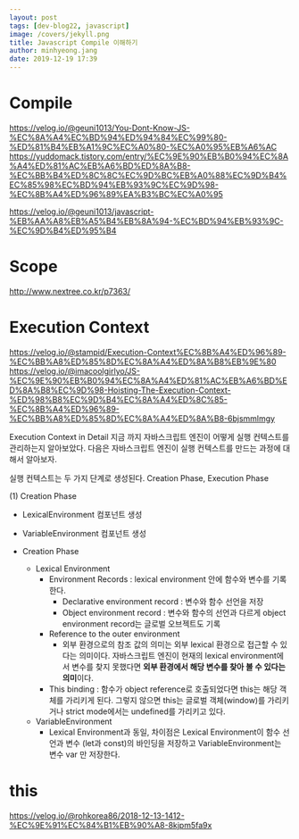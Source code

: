 ```yaml
---
layout: post
tags: [dev-blog22, javascript]
image: /covers/jekyll.png
title: Javascript Compile 이해하기
author: minhyeong.jang
date: 2019-12-19 17:39
---
```


# Compile

https://velog.io/@geuni1013/You-Dont-Know-JS-%EC%8A%A4%EC%BD%94%ED%94%84%EC%99%80-%ED%81%B4%EB%A1%9C%EC%A0%80-%EC%A0%95%EB%A6%AC
https://yuddomack.tistory.com/entry/%EC%9E%90%EB%B0%94%EC%8A%A4%ED%81%AC%EB%A6%BD%ED%8A%B8-%EC%BB%B4%ED%8C%8C%EC%9D%BC%EB%A0%88%EC%9D%B4%EC%85%98%EC%BD%94%EB%93%9C%EC%9D%98-%EC%8B%A4%ED%96%89%EA%B3%BC%EC%A0%95

https://velog.io/@geuni1013/javascript-%EB%AA%A8%EB%A5%B4%EB%8A%94-%EC%BD%94%EB%93%9C-%EC%9D%B4%ED%95%B4

# Scope

http://www.nextree.co.kr/p7363/

# Execution Context

https://velog.io/@stampid/Execution-Context%EC%8B%A4%ED%96%89-%EC%BB%A8%ED%85%8D%EC%8A%A4%ED%8A%B8%EB%9E%80
https://velog.io/@imacoolgirlyo/JS-%EC%9E%90%EB%B0%94%EC%8A%A4%ED%81%AC%EB%A6%BD%ED%8A%B8%EC%9D%98-Hoisting-The-Execution-Context-%ED%98%B8%EC%9D%B4%EC%8A%A4%ED%8C%85-%EC%8B%A4%ED%96%89-%EC%BB%A8%ED%85%8D%EC%8A%A4%ED%8A%B8-6bjsmmlmgy

Execution Context in Detail
지금 까지 자바스크립트 엔진이 어떻게 실행 컨텍스트를 관리하는지 알아보았다.
다음은 자바스크립트 엔진이 실행 컨텍스트를 만드는 과정에 대해서 알아보자.

실행 컨텍스트는 두 가지 단계로 생성된다. Creation Phase, Execution Phase

(1) Creation Phase

- LexicalEnvironment 컴포넌트 생성
- VariableEnvironment 컴포넌트 생성

- Creation Phase
  - Lexical Environment
    - Environment Records : lexical environment 안에 함수와 변수를 기록한다.
      - Declarative environment record : 변수와 함수 선언을 저장
      - Object environment record : 변수와 함수의 선언과 다르게 object environment record는 글로벌 오브젝트도 기록
    - Reference to the outer environment
      - 외부 환경으로의 참조 값의 의미는 외부 lexical 환경으로 접근할 수 있다는 의미이다. 자바스크립트 엔진이 현재의 lexical environment에서 변수를 찾지 못했다면 **외부 환경에서 해당 변수를 찾아 볼 수 있다는 의미**이다.
    - This binding : 함수가 object reference로 호출되었다면 this는 해당 객체를 가리키게 된다. 그렇지 않으면 this는 글로벌 객체(window)를 가리키거나 strict mode에서는 undefined를 가리키고 있다.
  - VariableEnvironment
    - Lexical Environment과 동일, 차이점은 Lexical Environment이 함수 선언과 변수 (let과 const)의 바인딩을 저장하고 VariableEnvironment는 변수 var 만 저장한다.

# this

https://velog.io/@rohkorea86/2018-12-13-1412-%EC%9E%91%EC%84%B1%EB%90%A8-8kjpm5fa9x
